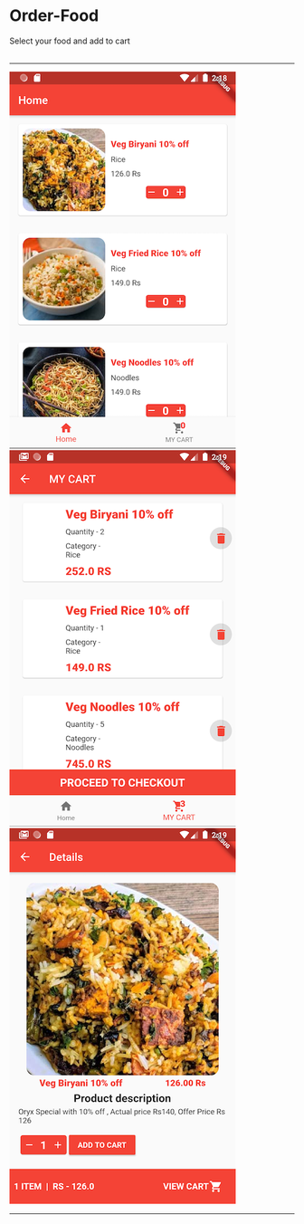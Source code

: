# Order-Food
Select your food and add to cart <br>
  <br>
****



![](screenshots/ss1.png)
![](screenshots/ss3.png)
![](screenshots/ss2.png)



****
